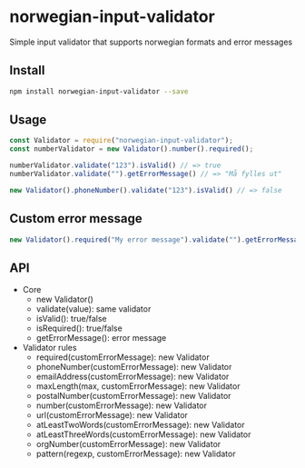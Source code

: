 # norwegian-input-validator
Simple input validator that supports norwegian formats and error messages

## Install
```bash
npm install norwegian-input-validator --save
```
## Usage

```javascript
const Validator = require("norwegian-input-validator");
const numberValidator = new Validator().number().required();

numberValidator.validate("123").isValid() // => true
numberValidator.validate("").getErrorMessage() // => "Må fylles ut"

new Validator().phoneNumber().validate("123").isValid() // => false
```

## Custom error message
```javascript
new Validator().required("My error message").validate("").getErrorMessage() // => "My error message"
```

## API
* Core
  * new Validator()
  * validate(value): same validator
  * isValid(): true/false
  * isRequired(): true/false
  * getErrorMessage(): error message
* Validator rules
  * required(customErrorMessage): new Validator
  * phoneNumber(customErrorMessage): new Validator
  * emailAddress(customErrorMessage): new Validator
  * maxLength(max, customErrorMessage): new Validator
  * postalNumber(customErrorMessage): new Validator
  * number(customErrorMessage): new Validator
  * url(customErrorMessage): new Validator
  * atLeastTwoWords(customErrorMessage): new Validator
  * atLeastThreeWords(customErrorMessage): new Validator
  * orgNumber(customErrorMessage): new Validator
  * pattern(regexp, customErrorMessage): new Validator